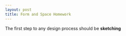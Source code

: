 ```yaml
---
layout: post
title: Form and Space Homework
---
```

The first step to any design process should be __sketching__
